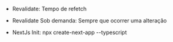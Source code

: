 - Revalidate: Tempo de refetch
- Revalidate Sob demanda: Sempre que ocorrer uma alteração

- NextJs Init: npx create-next-app --typescript